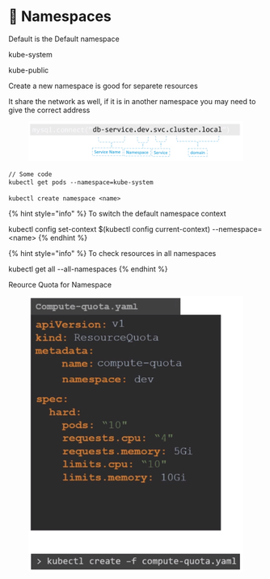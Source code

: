 # 🌴 Namespaces

Default is the Default namespace

kube-system

kube-public



Create a new namespace is good for separete resources

It share the network as well, if it is in another namespace you may need to give the correct address



<figure><img src="../.gitbook/assets/image (1).png" alt=""><figcaption></figcaption></figure>

```
// Some code
kubectl get pods --namespace=kube-system

kubectl create namespace <name>
```

{% hint style="info" %}
To switch the default namespace context

kubectl config set-context $(kubectl config current-context) --nemespace=\<name>
{% endhint %}

{% hint style="info" %}
To check resources in all namespaces

kubectl get all --all-namespaces
{% endhint %}

Reource Quota for Namespace

<figure><img src="../.gitbook/assets/image (2).png" alt=""><figcaption></figcaption></figure>

